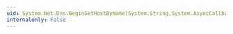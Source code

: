 ```yaml
---
uid: System.Net.Dns.BeginGetHostByName(System.String,System.AsyncCallback,System.Object)
internalonly: False
---
```

